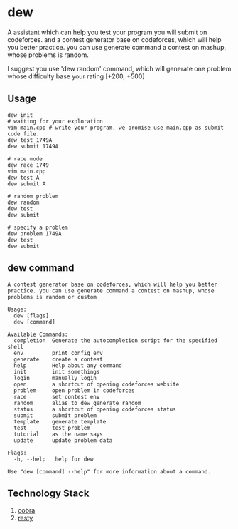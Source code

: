 # dew

A assistant which can help you test your program you will submit on codeforces. and a contest generator base on codeforces, which will help you better practice. you can use generate command a contest on mashup, whose problems is random.

I suggest you use 'dew random' command, which will generate one problem whose difficulty base your rating [+200, +500] 

## Usage
```shell
dew init
# waiting for your exploration
vim main.cpp # write your program, we promise use main.cpp as submit code file.
dew test 1749A
dew submit 1749A

# race mode
dew race 1749
vim main.cpp
dew test A
dew submit A

# random problem
dew random
dew test
dew submit

# specify a problem
dew problem 1749A
dew test
dew submit
```

## dew command
```shell
A contest generator base on codeforces, which will help you better practice. you can use generate command a contest on mashup, whose problems is random or custom

Usage:
  dew [flags]
  dew [command]

Available Commands:
  completion  Generate the autocompletion script for the specified shell
  env         print config env
  generate    create a contest
  help        Help about any command
  init        init somethings
  login       manually login
  open        a shortcut of opening codeforces website
  problem     open problem in codeforces
  race        set contest env
  random      alias to dew generate random
  status      a shortcut of opening codeforces status
  submit      submit problem
  template    generate template
  test        test problem
  tutorial    as the name says
  update      update problem data

Flags:
  -h, --help   help for dew

Use "dew [command] --help" for more information about a command.
```

## Technology Stack
1. [cobra](https://github.com/spf13/cobra)
2. [resty](https://github.com/go-resty/resty)
